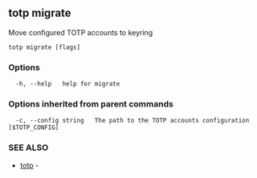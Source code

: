 ## totp migrate

Move configured TOTP accounts to keyring

```
totp migrate [flags]
```

### Options

```
  -h, --help   help for migrate
```

### Options inherited from parent commands

```
  -c, --config string   The path to the TOTP accounts configuration [$TOTP_CONFIG]
```

### SEE ALSO

* [totp](totp.md)	 - 

